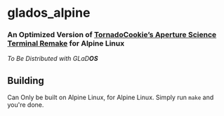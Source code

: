 # glados_alpine
### An Optimized Version of [TornadoCookie’s Aperture Science Terminal Remake](https://github.com/TornadoCookie/glados) for Alpine Linux
*To Be Distributed with GLaD*___OS___

## Building
Can Only be built on Alpine Linux, for Alpine Linux.
Simply run `make` and you're done.

